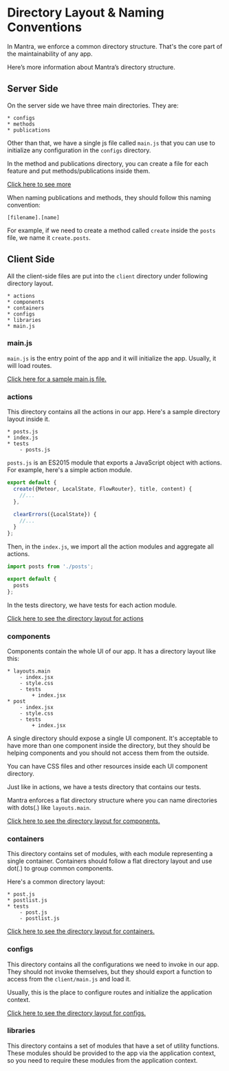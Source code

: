 # Directory Layout & Naming Conventions

In Mantra, we enforce a common directory structure. That's the core part of the maintainability of any app.

Here’s more information about Mantra’s directory structure.

## Server Side

On the server side we have three main directories. They are:

```
* configs
* methods
* publications
```

Other than that, we have a single js file called `main.js` that you can use to initialize any configuration in the `configs` directory.

In the method and publications directory, you can create a file for each feature and put methods/publications inside them.

[Click here to see more](https://github.com/mantrajs/mantra-sample-blog-app/tree/master/server)

When naming publications and methods, they should follow this naming convention:

```
[filename].[name]
```

For example, if we need to create a method called `create` inside the `posts` file, we name it `create.posts`.

## Client Side

All the client-side files are put into the `client` directory under following directory layout.

```
* actions
* components
* containers
* configs
* libraries
* main.js
```

### main.js

`main.js` is the entry point of the app and it will initialize the app. Usually, it will load routes.

[Click here for a sample main.js file.](https://github.com/mantrajs/mantra-sample-blog-app/blob/master/client/main.js)

### actions

This directory contains all the actions in our app. Here's a sample directory layout inside it.

```
* posts.js
* index.js
* tests
    - posts.js
```

`posts.js` is an ES2015 module that exports a JavaScript object with actions. For example, here's a simple action module.

```js
export default {
  create({Meteor, LocalState, FlowRouter}, title, content) {
    //...
  },

  clearErrors({LocalState}) {
    //...
  }
};
```

Then, in the `index.js`, we import all the action modules and aggregate all actions.

```js
import posts from './posts';

export default {
  posts
};
```

In the tests directory, we have tests for each action module. 

[Click here to see the directory layout for actions](https://github.com/mantrajs/mantra-sample-blog-app/tree/master/client/actions)

### components

Components contain the whole UI of our app. It has a directory layout like this:

```
* layouts.main
    - index.jsx
    - style.css
    - tests
        + index.jsx
* post
    - index.jsx
    - style.css
    - tests
        + index.jsx
```

A single directory should expose a single UI component. It's acceptable to have more than one component inside the directory, but they should be helping components and you should not access them from the outside.

You can have CSS files and other resources inside each UI component directory.

Just like in actions, we have a tests directory that contains our tests.

Mantra enforces a flat directory structure where you can name directories with dots(.) like `layouts.main`.

[Click here to see the directory layout for components.](https://github.com/mantrajs/mantra-sample-blog-app/tree/master/client/components)

### containers

This directory contains set of modules, with each module representing a single container. Containers should follow a flat directory layout and use dot(.) to group common components.

Here's a common directory layout:

```
* post.js
* postlist.js
* tests
    - post.js
    - postlist.js
```

[Click here to see the directory layout for containers.](https://github.com/mantrajs/mantra-sample-blog-app/tree/master/client/containers)

### configs

This directory contains all the configurations we need to invoke in our app. They should not invoke themselves, but they should export a function to access from the `client/main.js` and load it.

Usually, this is the place to configure routes and initialize the application context.

[Click here to see the directory layout for configs.](https://github.com/mantrajs/mantra-sample-blog-app/tree/master/client/configs)

### libraries

This directory contains a set of modules that have a set of utility functions. These modules should be provided to the app via the application context, so you need to require these modules from the application context.
